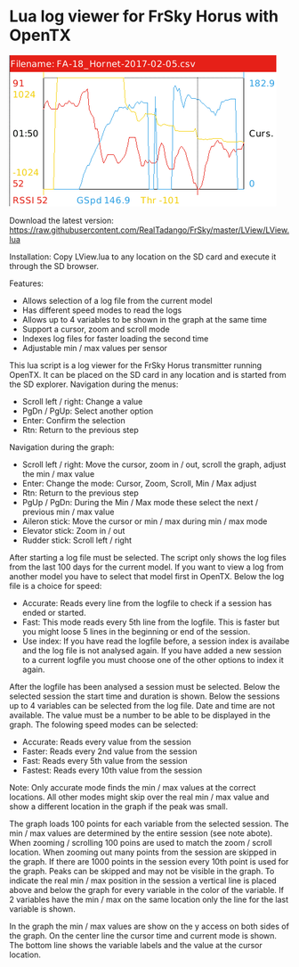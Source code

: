 # Lua log viewer for FrSky Horus with OpenTX

![Screenshot](screenshot.png)

Download the latest version: https://raw.githubusercontent.com/RealTadango/FrSky/master/LView/LView.lua

Installation:
Copy LView.lua to any location on the SD card and execute it through the SD browser.

Features:
 - Allows selection of a log file from the current model
 - Has different speed modes to read the logs
 - Allows up to 4 variables to be shown in the graph at the same time
 - Support a cursor, zoom and scroll mode
 - Indexes log files for faster loading the second time
 - Adjustable min / max values per sensor

This lua script is a log viewer for the FrSky Horus transmitter running OpenTX. It can be placed on the SD card in any location and is started from the SD explorer. Navigation during the menus:
 - Scroll left / right: Change a value
 - PgDn / PgUp: Select another option
 - Enter: Confirm the selection
 - Rtn: Return to the previous step

Navigation during the graph:
 - Scroll left / right: Move the cursor, zoom in / out, scroll the graph, adjust the min / max value
 - Enter: Change the mode: Cursor, Zoom, Scroll, Min / Max adjust
 - Rtn: Return to the previous step
 - PgUp / PgDn: During the Min / Max mode these select the next / previous min / max value
 - Aileron stick: Move the cursor or min / max during min / max mode
 - Elevator stick: Zoom in / out
 - Rudder stick: Scroll left / right

After starting a log file must be selected. The script only shows the log files from the last 100 days for the current model. If you want to view a log from another model you have to select that model first in OpenTX. Below the log file is a choice for speed:
 - Accurate: Reads every line from the logfile to check if a session has ended or started.
 - Fast: This mode reads every 5th line from the logfile. This is faster but you might loose 5 lines in the beginning or end of the session.
 - Use index: If you have read the logfile before, a session index is availabe and the log file is not analysed again. If you have added a new session to a current logfile you must choose one of the other options to index it again.
 
After the logfile has been analysed a session must be selected. Below the selected session the start time and duration is shown. Below the sessions up to 4 variables can be selected from the log file. Date and time are not available. The value must be a number to be able to be displayed in the graph. The folowing speed modes can be selected:
 - Accurate: Reads every value from the session
 - Faster: Reads every 2nd value from the session
 - Fast: Reads every 5th value from the session
 - Fastest: Reads every 10th value from the session
 
Note: Only accurate mode finds the min / max values at the correct locations. All other modes might skip over the real min / max value and show a different location in the graph if the peak was small.

The graph loads 100 points for each variable from the selected session. The min / max values are determined by the entire session (see note abote). When zooming / scrolling 100 poins are used to match the zoom / scroll location. When zooming out many points from the session are skipped in the graph. If there are 1000 points in the session every 10th point is used for the graph. Peaks can be skipped and may not be visible in the graph. To indicate the real min / max position in the session a vertical line is placed above and below the graph for every variable in the color of the variable. If 2 variables have the min / max on the same location only the line for the last variable is shown.

In the graph the min / max values are show on the y access on both sides of the graph. On the center line the cursor time and current mode is shown. The bottom line shows the variable labels and the value at the cursor location.
